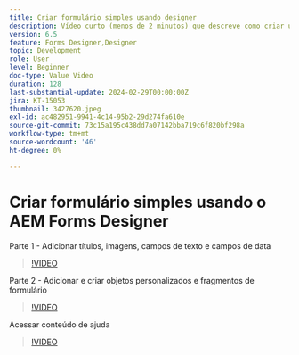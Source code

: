 ```yaml
---
title: Criar formulário simples usando designer
description: Vídeo curto (menos de 2 minutos) que descreve como criar um formulário simples
version: 6.5
feature: Forms Designer,Designer
topic: Development
role: User
level: Beginner
doc-type: Value Video
duration: 128
last-substantial-update: 2024-02-29T00:00:00Z
jira: KT-15053
thumbnail: 3427620.jpeg
exl-id: ac482951-9941-4c14-95b2-29d274fa610e
source-git-commit: 73c15a195c438dd7a07142bba719c6f820bf298a
workflow-type: tm+mt
source-wordcount: '46'
ht-degree: 0%

---
```


# Criar formulário simples usando o AEM Forms Designer

Parte 1 - Adicionar títulos, imagens, campos de texto e campos de data

>[!VIDEO](https://video.tv.adobe.com/v/3427620/?learn=on)

Parte 2 - Adicionar e criar objetos personalizados e fragmentos de formulário

>[!VIDEO](https://video.tv.adobe.com/v/3427621/?learn=on)

Acessar conteúdo de ajuda

>[!VIDEO](https://video.tv.adobe.com/v/3427622/?learn=on)

